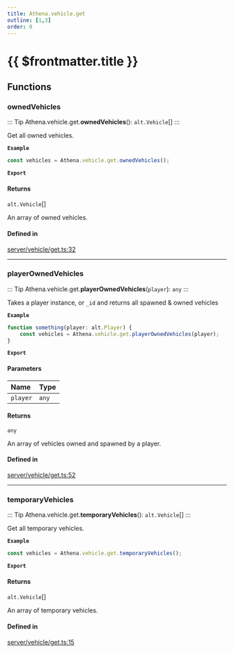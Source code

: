```yaml
---
title: Athena.vehicle.get
outline: [1,3]
order: 0
---
```


# {{ $frontmatter.title }}


## Functions

### ownedVehicles

::: Tip
Athena.vehicle.get.**ownedVehicles**(): `alt.Vehicle`[]
:::

Get all owned vehicles.

**`Example`**

```ts
const vehicles = Athena.vehicle.get.ownedVehicles();
```

**`Export`**

#### Returns

`alt.Vehicle`[]

An array of owned vehicles.

#### Defined in

[server/vehicle/get.ts:32](https://github.com/Stuyk/altv-athena/blob/6013452/src/core/server/vehicle/get.ts#L32)

___

### playerOwnedVehicles

::: Tip
Athena.vehicle.get.**playerOwnedVehicles**(`player`): `any`
:::

Takes a player instance, or `_id` and returns all spawned & owned vehicles

**`Example`**

```ts
function something(player: alt.Player) {
    const vehicles = Athena.vehicle.get.playerOwnedVehicles(player);
}
```

**`Export`**

#### Parameters

| Name | Type |
| :------ | :------ |
| `player` | `any` |

#### Returns

`any`

An array of vehicles owned and spawned by a player.

#### Defined in

[server/vehicle/get.ts:52](https://github.com/Stuyk/altv-athena/blob/6013452/src/core/server/vehicle/get.ts#L52)

___

### temporaryVehicles

::: Tip
Athena.vehicle.get.**temporaryVehicles**(): `alt.Vehicle`[]
:::

Get all temporary vehicles.

**`Example`**

```ts
const vehicles = Athena.vehicle.get.temporaryVehicles();
```

**`Export`**

#### Returns

`alt.Vehicle`[]

An array of temporary vehicles.

#### Defined in

[server/vehicle/get.ts:15](https://github.com/Stuyk/altv-athena/blob/6013452/src/core/server/vehicle/get.ts#L15)
